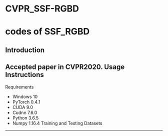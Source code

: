 # CVPR_SSF-RGBD
codes of SSF_RGBD
===
Introduction
---
Accepted paper in CVPR2020.
Usage Instructions
---
Requirements
* Windows 10
* PyTorch 0.4.1
* CUDA 9.0
* Cudnn 7.6.0
* Python 3.6.5
* Numpy 1.16.4
Training and Testing Datasets
---
